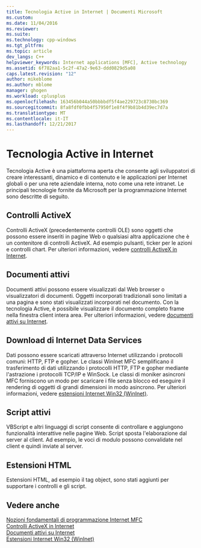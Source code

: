 ```yaml
---
title: Tecnologia Active in Internet | Documenti Microsoft
ms.custom: 
ms.date: 11/04/2016
ms.reviewer: 
ms.suite: 
ms.technology: cpp-windows
ms.tgt_pltfrm: 
ms.topic: article
dev_langs: C++
helpviewer_keywords: Internet applications [MFC], Active technology
ms.assetid: 6f782aa1-5c2f-47a2-9e63-ddd0829d5a08
caps.latest.revision: "12"
author: mikeblome
ms.author: mblome
manager: ghogen
ms.workload: cplusplus
ms.openlocfilehash: 163456b044a50bbbbdf5f4ae229723c8730bc369
ms.sourcegitcommit: 8fa8fdf0fbb4f57950f1e8f4f9b81b4d39ec7d7a
ms.translationtype: MT
ms.contentlocale: it-IT
ms.lasthandoff: 12/21/2017
---
```

# <a name="active-technology-on-the-internet"></a>Tecnologia Active in Internet
Tecnologia Active è una piattaforma aperta che consente agli sviluppatori di creare interessanti, dinamico e di contenuto e le applicazioni per Internet globali o per una rete aziendale interna, noto come una rete intranet. Le principali tecnologie fornite da Microsoft per la programmazione Internet sono descritte di seguito.  
  
## <a name="activex-controls"></a>Controlli ActiveX  
 Controlli ActiveX (precedentemente controlli OLE) sono oggetti che possono essere inseriti in pagine Web o qualsiasi altra applicazione che è un contenitore di controlli ActiveX. Ad esempio pulsanti, ticker per le azioni e controlli chart. Per ulteriori informazioni, vedere [controlli ActiveX in Internet](../mfc/activex-controls-on-the-internet.md).  
  
## <a name="active-documents"></a>Documenti attivi  
 Documenti attivi possono essere visualizzati dal Web browser o visualizzatori di documenti. Oggetti incorporati tradizionali sono limitati a una pagina e sono stati visualizzati incorporati nel documento. Con la tecnologia Active, è possibile visualizzare il documento completo frame nella finestra client intera area. Per ulteriori informazioni, vedere [documenti attivi su Internet](../mfc/active-documents-on-the-internet.md).  
  
## <a name="internet-data-download-services"></a>Download di Internet Data Services  
 Dati possono essere scaricati attraverso Internet utilizzando i protocolli comuni: HTTP, FTP e gopher. Le classi WinInet MFC semplificano il trasferimento di dati utilizzando i protocolli HTTP, FTP e gopher mediante l'astrazione i protocolli TCP/IP e WinSock. Le classi di moniker asincroni MFC forniscono un modo per scaricare i file senza blocco ed eseguire il rendering di oggetti di grandi dimensioni in modo asincrono. Per ulteriori informazioni, vedere [estensioni Internet Win32 (WinInet)](../mfc/win32-internet-extensions-wininet.md).  
  
## <a name="active-scripts"></a>Script attivi  
 VBScript e altri linguaggi di script consente di controllare e aggiungono funzionalità interattive nelle pagine Web. Script sposta l'elaborazione dal server al client. Ad esempio, le voci di modulo possono convalidate nel client e quindi inviate al server.  
  
## <a name="html-extensions"></a>Estensioni HTML  
 Estensioni HTML, ad esempio il tag object, sono stati aggiunti per supportare i controlli e gli script.  
  
## <a name="see-also"></a>Vedere anche  
 [Nozioni fondamentali di programmazione Internet MFC](../mfc/mfc-internet-programming-basics.md)   
 [Controlli ActiveX in Internet](../mfc/activex-controls-on-the-internet.md)   
 [Documenti attivi su Internet](../mfc/active-documents-on-the-internet.md)   
 [Estensioni Internet Win32 (WinInet)](../mfc/win32-internet-extensions-wininet.md)

